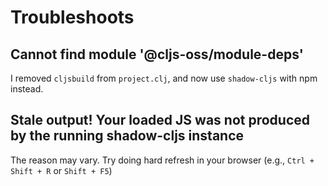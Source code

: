 # Troubleshoots

## Cannot find module '@cljs-oss/module-deps'

I removed `cljsbuild` from `project.clj`, and now use `shadow-cljs` with npm instead.

## Stale output! Your loaded JS was not produced by the running shadow-cljs instance

The reason may vary. Try doing hard refresh in your browser (e.g., `Ctrl + Shift + R` or `Shift + F5`)
